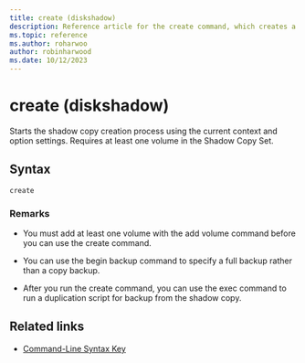 ```yaml
---
title: create (diskshadow)
description: Reference article for the create command, which creates a shadow copy (snapshot) of a volume or alias.
ms.topic: reference
ms.author: roharwoo
author: robinharwood
ms.date: 10/12/2023
---
```


# create (diskshadow)

Starts the shadow copy creation process using the current context and option settings. Requires at least one volume in the Shadow Copy Set.

## Syntax

```
create
```

### Remarks

- You must add at least one volume with the add volume command before you can use the create command.

- You can use the begin backup command to specify a full backup rather than a copy backup.

- After you run the create command, you can use the exec command to run a duplication script for backup from the shadow copy.

## Related links

- [Command-Line Syntax Key](command-line-syntax-key.md)
